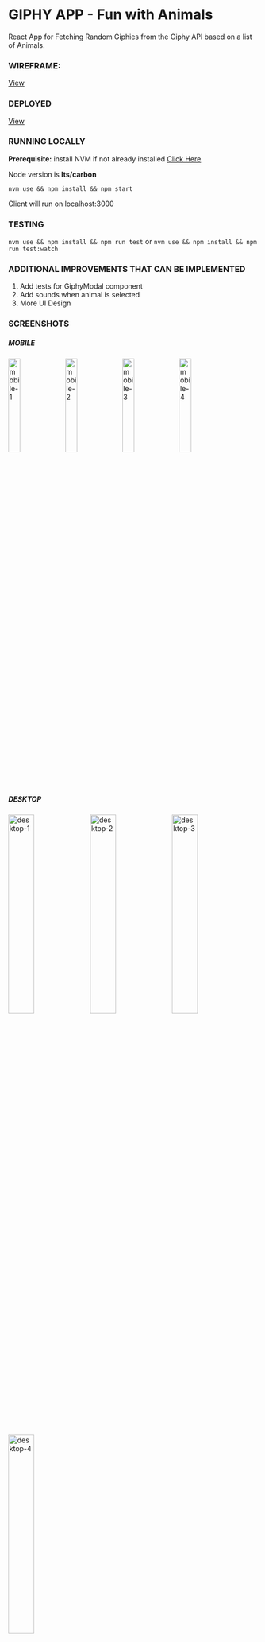 # GIPHY APP - Fun with Animals
React App for Fetching Random Giphies from the Giphy API based on a list of Animals.

### WIREFRAME:

[View](./Wireframe.pdf)

### DEPLOYED
[View](https://giphies.netlify.com)

### RUNNING LOCALLY

**Prerequisite:** install NVM if not already installed [Click Here](https://github.com/creationix/nvm)

Node version is **lts/carbon**

```nvm use && npm install && npm start```

Client will run on localhost:3000

### TESTING
```nvm use && npm install && npm run test``` or ```nvm use && npm install && npm run test:watch```

### ADDITIONAL IMPROVEMENTS THAT CAN BE IMPLEMENTED
1. Add tests for GiphyModal component
2. Add sounds when animal is selected
3. More UI Design

### SCREENSHOTS

##### MOBILE
<img src="./screenshots/mobile_1.png" alt="mobile-1" width="22%" height="auto"> <img src="./screenshots/mobile_2.png" alt="mobile-2" width="22%" height="auto"> <img src="./screenshots/mobile_3.png" alt="mobile-3" width="22%" height="auto"> <img src="./screenshots/mobile_4.png" alt="mobile-4" width="22%" height="auto">

##### DESKTOP
<img src="./screenshots/desktop_1.png" alt="desktop-1" width="32%" height="auto"> <img src="./screenshots/desktop_2.png" alt="desktop-2" width="32%" height="auto"> <img src="./screenshots/desktop_3.png" alt="desktop-3" width="32%" height="auto"> <img src="./screenshots/desktop_4.png" alt="desktop-4" width="32%" height="auto">
